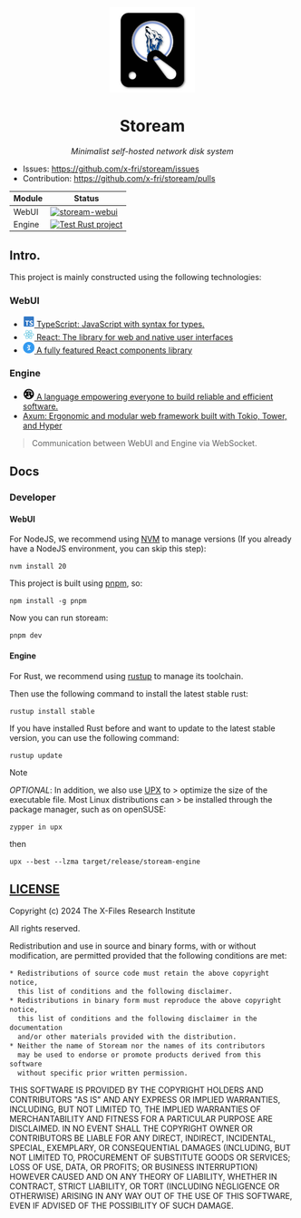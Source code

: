 <div align="center">

<img src="./.github/logo.png" height="150px">

# Stoream

*Minimalist self-hosted network disk system*

</div>

- Issues: https://github.com/x-fri/stoream/issues
- Contribution: https://github.com/x-fri/stoream/pulls

<center>

| Module | Status                                                                                                                                                                     |
| ------ | -------------------------------------------------------------------------------------------------------------------------------------------------------------------------- |
| WebUI  | [![stoream-webui](https://github.com/X-FRI/stoream/actions/workflows/stoream-webui.yaml/badge.svg)](https://github.com/X-FRI/stoream/actions/workflows/stoream-webui.yaml) |
| Engine | [![Test Rust project](https://github.com/X-FRI/stoream/actions/workflows/stoream-engine.yaml/badge.svg)](https://github.com/X-FRI/stoream/actions/workflows/stoream-engine.yaml) |

</center>

## Intro.

This project is mainly constructed using the following technologies:

### WebUI
- <a href="https://www.typescriptlang.org/"> <img src="./stoream-webui/src/assets/typescript-logo.svg" height="20px"> TypeScript: JavaScript with syntax for types. </a>
- <a href="https://react.dev/"> <img src="./stoream-webui/src/assets/react-logo.svg" height="20px"> React: The library for web and native user interfaces </a>
- <a href="https://mantine.dev/"> <img src="./stoream-webui/src/assets/mantine-logo.svg" height="20px"> A fully featured React components library </a>

### Engine
- <a href="https://www.rust-lang.org/"> <img src="./stoream-webui/src/assets/rust-logo.svg" height="20px"> A language empowering everyone to build reliable and efficient software. </a>
- [Axum: Ergonomic and modular web framework built with Tokio, Tower, and Hyper](https://github.com/tokio-rs/axum)

> Communication between WebUI and Engine via WebSocket.

## Docs

### Developer

#### WebUI

For NodeJS, we recommend using [NVM](https://github.com/nvm-sh/nvm) to manage versions (If you already have a NodeJS environment, you can skip this step):

```shell
nvm install 20
```

This project is built using [pnpm](https://pnpm.io/), so:

```shell
npm install -g pnpm
```

Now you can run stoream:

```shell
pnpm dev
```

#### Engine

For Rust, we recommend using [rustup](https://rustup.rs/) to manage its toolchain.

Then use the following command to install the latest stable rust:

```
rustup install stable
```

If you have installed Rust before and want to update to the latest stable version, you can use the following command:

```
rustup update
```

> [!NOTE]
> *OPTIONAL*: In addition, we also use [UPX](https://upx.github.io/) to > optimize the size of the executable file. Most Linux distributions can > be installed through the package manager, such as on openSUSE:
> ```
> zypper in upx
> ```
> then
> ```
> upx --best --lzma target/release/stoream-engine
> ```

## [LICENSE](./LICENSE)

Copyright (c) 2024 The X-Files Research Institute

All rights reserved.

Redistribution and use in source and binary forms, with or without modification,
are permitted provided that the following conditions are met:

    * Redistributions of source code must retain the above copyright notice,
      this list of conditions and the following disclaimer.
    * Redistributions in binary form must reproduce the above copyright notice,
      this list of conditions and the following disclaimer in the documentation
      and/or other materials provided with the distribution.
    * Neither the name of Stoream nor the names of its contributors
      may be used to endorse or promote products derived from this software
      without specific prior written permission.

THIS SOFTWARE IS PROVIDED BY THE COPYRIGHT HOLDERS AND CONTRIBUTORS
"AS IS" AND ANY EXPRESS OR IMPLIED WARRANTIES, INCLUDING, BUT NOT
LIMITED TO, THE IMPLIED WARRANTIES OF MERCHANTABILITY AND FITNESS FOR
A PARTICULAR PURPOSE ARE DISCLAIMED. IN NO EVENT SHALL THE COPYRIGHT OWNER OR
CONTRIBUTORS BE LIABLE FOR ANY DIRECT, INDIRECT, INCIDENTAL, SPECIAL,
EXEMPLARY, OR CONSEQUENTIAL DAMAGES (INCLUDING, BUT NOT LIMITED TO,
PROCUREMENT OF SUBSTITUTE GOODS OR SERVICES; LOSS OF USE, DATA, OR
PROFITS; OR BUSINESS INTERRUPTION) HOWEVER CAUSED AND ON ANY THEORY OF
LIABILITY, WHETHER IN CONTRACT, STRICT LIABILITY, OR TORT (INCLUDING
NEGLIGENCE OR OTHERWISE) ARISING IN ANY WAY OUT OF THE USE OF THIS
SOFTWARE, EVEN IF ADVISED OF THE POSSIBILITY OF SUCH DAMAGE.
